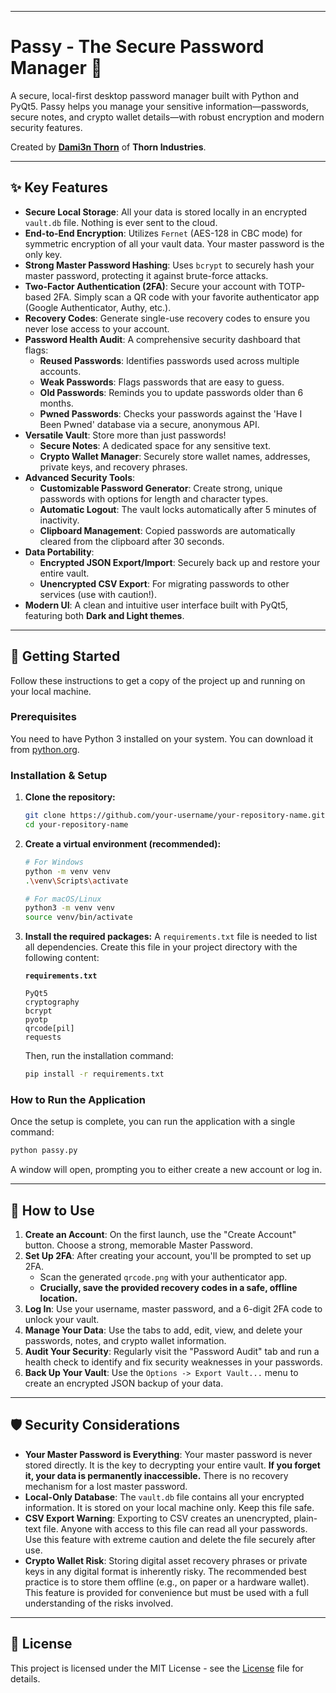 -----

# Passy - The Secure Password Manager 🔐

 

A secure, local-first desktop password manager built with Python and PyQt5. Passy helps you manage your sensitive information—passwords, secure notes, and crypto wallet details—with robust encryption and modern security features.

Created by **[Dami3n Thorn](https://x.com/dami3nthorn)** of **Thorn Industries**.

-----

## ✨ Key Features

  * **Secure Local Storage**: All your data is stored locally in an encrypted `vault.db` file. Nothing is ever sent to the cloud.
  * **End-to-End Encryption**: Utilizes `Fernet` (AES-128 in CBC mode) for symmetric encryption of all your vault data. Your master password is the only key.
  * **Strong Master Password Hashing**: Uses `bcrypt` to securely hash your master password, protecting it against brute-force attacks.
  * **Two-Factor Authentication (2FA)**: Secure your account with TOTP-based 2FA. Simply scan a QR code with your favorite authenticator app (Google Authenticator, Authy, etc.).
  * **Recovery Codes**: Generate single-use recovery codes to ensure you never lose access to your account.
  * **Password Health Audit**: A comprehensive security dashboard that flags:
      * **Reused Passwords**: Identifies passwords used across multiple accounts.
      * **Weak Passwords**: Flags passwords that are easy to guess.
      * **Old Passwords**: Reminds you to update passwords older than 6 months.
      * **Pwned Passwords**: Checks your passwords against the 'Have I Been Pwned' database via a secure, anonymous API.
  * **Versatile Vault**: Store more than just passwords\!
      * **Secure Notes**: A dedicated space for any sensitive text.
      * **Crypto Wallet Manager**: Securely store wallet names, addresses, private keys, and recovery phrases.
  * **Advanced Security Tools**:
      * **Customizable Password Generator**: Create strong, unique passwords with options for length and character types.
      * **Automatic Logout**: The vault locks automatically after 5 minutes of inactivity.
      * **Clipboard Management**: Copied passwords are automatically cleared from the clipboard after 30 seconds.
  * **Data Portability**:
      * **Encrypted JSON Export/Import**: Securely back up and restore your entire vault.
      * **Unencrypted CSV Export**: For migrating passwords to other services (use with caution\!).
  * **Modern UI**: A clean and intuitive user interface built with PyQt5, featuring both **Dark and Light themes**.

-----

## 🚀 Getting Started

Follow these instructions to get a copy of the project up and running on your local machine.

### Prerequisites

You need to have Python 3 installed on your system. You can download it from [python.org](https://www.python.org/).

### Installation & Setup

1.  **Clone the repository:**

    ```sh
    git clone https://github.com/your-username/your-repository-name.git
    cd your-repository-name
    ```

2.  **Create a virtual environment (recommended):**

    ```sh
    # For Windows
    python -m venv venv
    .\venv\Scripts\activate

    # For macOS/Linux
    python3 -m venv venv
    source venv/bin/activate
    ```

3.  **Install the required packages:**
    A `requirements.txt` file is needed to list all dependencies. Create this file in your project directory with the following content:

    **`requirements.txt`**

    ```
    PyQt5
    cryptography
    bcrypt
    pyotp
    qrcode[pil]
    requests
    ```

    Then, run the installation command:

    ```sh
    pip install -r requirements.txt
    ```

### How to Run the Application

Once the setup is complete, you can run the application with a single command:

```sh
python passy.py
```

A window will open, prompting you to either create a new account or log in.

-----

## 📖 How to Use

1.  **Create an Account**: On the first launch, use the "Create Account" button. Choose a strong, memorable Master Password.
2.  **Set Up 2FA**: After creating your account, you'll be prompted to set up 2FA.
      * Scan the generated `qrcode.png` with your authenticator app.
      * **Crucially, save the provided recovery codes in a safe, offline location.**
3.  **Log In**: Use your username, master password, and a 6-digit 2FA code to unlock your vault.
4.  **Manage Your Data**: Use the tabs to add, edit, view, and delete your passwords, notes, and crypto wallet information.
5.  **Audit Your Security**: Regularly visit the "Password Audit" tab and run a health check to identify and fix security weaknesses in your passwords.
6.  **Back Up Your Vault**: Use the `Options -> Export Vault...` menu to create an encrypted JSON backup of your data.

-----

## 🛡️ Security Considerations

  * **Your Master Password is Everything**: Your master password is never stored directly. It is the key to decrypting your entire vault. **If you forget it, your data is permanently inaccessible.** There is no recovery mechanism for a lost master password.
  * **Local-Only Database**: The `vault.db` file contains all your encrypted information. It is stored on your local machine only. Keep this file safe.
  * **CSV Export Warning**: Exporting to CSV creates an unencrypted, plain-text file. Anyone with access to this file can read all your passwords. Use this feature with extreme caution and delete the file securely after use.
  * **Crypto Wallet Risk**: Storing digital asset recovery phrases or private keys in any digital format is inherently risky. The recommended best practice is to store them offline (e.g., on paper or a hardware wallet). This feature is provided for convenience but must be used with a full understanding of the risks involved.

-----

## 📜 License

This project is licensed under the MIT License - see the [License](https://github.com/mrdami3n/passy/blob/main/LICENSE) file for details.
